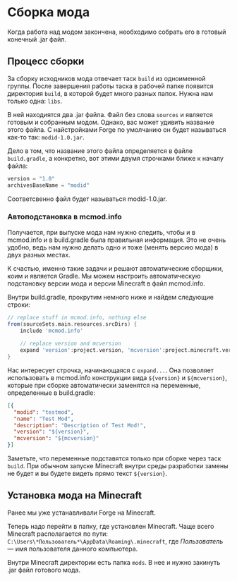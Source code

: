 # Сборка мода

Когда работа над модом закончена, необходимо собрать его в готовый конечный .jar файл.

## Процесс сборки

За сборку исходников мода отвечает таск `build` из одноименной группы. После завершения работы таска в рабочей папке
появится директория `build`, в которой будет много разных папок. Нужна нам только одна: `libs`.

В ней находиятся два .jar файла. Файл без слова `sources` и является готовым и собранным модом. Однако, вас может удивить
название этого файла. С найстройками Forge по умолчанию он будет называться как-то так: `modid-1.0.jar`.

Дело в том, что название этого файла определяется в файле `build.gradle`, а конкретно, вот этими двумя строчками ближе к началу
файла:

```gradle
version = "1.0"
archivesBaseName = "modid"
```

Соответсвенно файл будет называться modid-1.0.jar.

### Автоподстановка в mcmod.info

Получается, при выпуске мода нам нужно следить, чтобы и в mcmod.info и в build.gradle была правильная информация. Это не
очень удобно, ведь нам нужно делать одно и тоже (менять версию мода) в двух разных местах.

К счастью, именно такие задачи и решают автоматические сборщики, коим и является Gradle. Мы можем настроить автоматическую
подстановку версии мода и версии Minecraft в файл mcmod.info.

Внутри build.gradle, прокрутим немного ниже и найдем следующие строки:

```gradle
// replace stuff in mcmod.info, nothing else
from(sourceSets.main.resources.srcDirs) {
    include 'mcmod.info'
            
    // replace version and mcversion
    expand 'version':project.version, 'mcversion':project.minecraft.version
}
```

Нас интересует строчка, начинающаяся с `expand...`. Она позволяет использовать в mcmod.info конструкции вида `${version}` и
`${mcversion}`, которые при сборке автоматически заменятся на переменные, определенные в build.gradle:

```json
[{
  "modid": "testmod",
  "name": "Test Mod",
  "description": "Description of Test Mod!",
  "version": "${version}",
  "mcversion": "${mcversion}"
}]
```

Заметьте, что переменные подставятся только при сборке через таск `build`. При обычном запуске Minecraft внутри среды
разработки замены не будет и вы будете видеть прямо текст `${version}`.

## Установка мода на Minecraft

Ранее мы уже устанавливали Forge на Minecraft.

Теперь надо перейти в папку, где установлен Minecraft. Чаще всего Minecraft располагается по пути: `C:\Users\*Пользователь*\AppData\Roaming\.minecraft`, где
*Пользователь* — имя пользователя данного компьютера.

Внутри Minecraft директории есть папка `mods`. В нее и нужно закинуть .jar файл готового мода.
